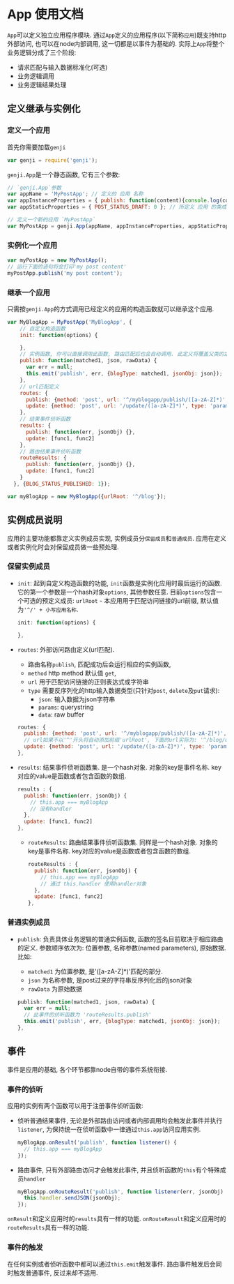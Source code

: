 # App 使用文档 #

`App`可以定义独立应用程序模块. 通过`App`定义的应用程序(以下简称`应用`)既支持http外部访问, 也可以在node内部调用, 这一切都是以事件为基础的.
实际上`App`将整个业务逻辑分成了三个阶段:

  - 请求匹配与输入数据标准化(可选)
  - 业务逻辑调用
  - 业务逻辑结果处理

## 定义继承与实例化 ##

### 定义一个应用 ###

首先你需要加载`genji`

  ```javascript
  var genji = require('genji');
  ```

`genji.App`是一个静态函数, 它有三个参数:

  ```javascript
  // `genji.App`参数
  var appName = 'MyPostApp'; // 定义的 应用 名称
  var appInstanceProperties = { publish: function(content){console.log(content);}, type: 'post' }; // 所定义 应用 的实例成员
  var appStaticProperties = { POST_STATUS_DRAFT: 0 }; // 所定义 应用 的类成员

  // 定义一个新的应用 `MyPostApp`
  var MyPostApp = genji.App(appName, appInstanceProperties, appStaticProperties);
  ```

### 实例化一个应用 ###

  ```javascript
  var myPostApp = new MyPostApp();
  // 运行下面的语句将会打印'my post content'
  myPostApp.publish('my post content');
  ```

### 继承一个应用 ###

只需按`genji.App`的方式调用已经定义的应用的构造函数就可以继承这个应用.

  ```javascript
  var MyBlogApp = MyPostApp('MyBlogApp', {
      // 自定义构造函数
      init: function(options) {

      },
      // 实例函数, 你可以直接调用此函数, 路由匹配后也会自动调用. 此定义将覆盖父类的定义('MyPostApp#publish')
      publish: function(matched1, json, rawData) {
        var err = null;
        this.emit('publish', err, {blogType: matched1, jsonObj: json});
      },
      // url匹配定义
      routes: {
        publish: {method: 'post', url: '^/myblogapp/publish/([a-zA-Z]*)', type: 'json'},
        update: {method: 'post', url: '/update/([a-zA-Z]*)', type: 'params'}
      },
      // 结果事件侦听函数
      results: {
        publish: function(err, jsonObj) {},
        update: [func1, func2]
      },
      // 路由结果事件侦听函数
      routeResults: {
        publish: function(err, jsonObj) {},
        update: [func1, func2]
      }
    }, {BLOG_STATUS_PUBLISHED: 1});

  var myBlogApp = new MyBlogApp({urlRoot: '^/blog'});
  ```

## 实例成员说明 ##
应用的主要功能都靠定义实例成员实现, 实例成员分`保留成员`和`普通成员`. 应用在定义或者实例化时会对保留成员做一些预处理.

### 保留实例成员 ###

  - `init`: 起到自定义构造函数的功能, `init`函数是实例化应用时最后运行的函数. 它的第一个参数是一个hash对象`options`, 其他参数任意.
  目前`options`包含一个可选的预定义成员: `urlRoot` - 本应用用于匹配访问链接的url前缀, 默认值为`'^/' + 小写应用名称`.

    ```javascript
    init: function(options) {

    },
    ```

  - `routes`: 外部访问路由定义(url匹配).
    - 路由名称`publish`, 匹配成功后会运行相应的实例函数,
    - `method` http method 默认值 `get`,
    - `url` 用于匹配访问链接的正则表达式或字符串
    - `type` 需要反序列化的http输入数据类型(只针对`post`, `delete`及`put`请求):
        - `json`: 输入数据为json字符串
        - `params`: querystring
        - `data`: raw buffer

    ```javascript
    routes: {
      publish: {method: 'post', url: '^/myblogapp/publish/([a-zA-Z]*)', type: 'json'},
      // url如果不以'^'开头将自动添加前缀'urlRoot', 下面的url实际为: '^/blog/update/([a-zA-Z]*)'
      update: {method: 'post', url: '/update/([a-zA-Z]*)', type: 'params'}
    },
    ```

- `results`: 结果事件侦听函数集. 是一个hash对象. 对象的key是事件名称. key对应的value是函数或者包含函数的数组.

    ```javascript
    results : {
      publish: function(err, jsonObj) {
        // this.app === myBlogApp
        // 没有handler
      },
      update: [func1, func2]
    },
    ```

  - `routeResults`: 路由结果事件侦听函数集. 同样是一个hash对象. 对象的key是事件名称. key对应的value是函数或者包含函数的数组.

    ```javascript
    routeResults : {
      publish: function(err, jsonObj) {
        // this.app === myBlogApp
        // 通过 this.handler 使用handler对象
      },
      update: [func1, func2]
    },
    ```

### 普通实例成员 ###

  - `publish`: 负责具体业务逻辑的普通实例函数, 函数的签名目前取决于相应路由的定义. 参数顺序依次为: 位置参数, 名称参数(named parameters), 原始数据.
  比如:
    - `matched1` 为位置参数, 是'([a-zA-Z]*)'匹配的部分.
    - `json` 为名称参数, 是post过来的字符串反序列化后的json对象
    - `rawData` 为原始数据

    ```javascript
    publish: function(matched1, json, rawData) {
      var err = null;
      // 此事件的侦听函数为 'routeResults.publish'
      this.emit('publish', err, {blogType: matched1, jsonObj: json});
    },
    ```


## 事件 ##

事件是应用的基础, 各个环节都靠node自带的事件系统衔接.

### 事件的侦听 ###
应用的实例有两个函数可以用于注册事件侦听函数:

  - 侦听普通结果事件, 无论是外部路由访问或者内部调用均会触发此事件并执行`listener`, 为保持统一在侦听函数中一律通过`this.app`访问应用实例.

      ```javascript
      myBlogApp.onResult('publish', function listener() {
        // this.app === myBlogApp
      });
      ```

  - 路由事件, 只有外部路由访问才会触发此事件, 并且侦听函数的`this`有个特殊成员`handler`

      ```javascript
      myBlogApp.onRouteResult('publish', function listener(err, jsonObj) {
        this.handler.sendJSON(jsonObj);
      });
      ```

  `onResult`和定义应用时的`results`具有一样的功能.
  `onRouteResult`和定义应用时的`routeResults`具有一样的功能.

### 事件的触发 ###
在任何实例或者侦听函数中都可以通过`this.emit`触发事件.
路由事件触发后会同时触发普通事件, 反过来却不适用.